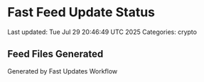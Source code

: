 # Fast Feed Update Status
Last updated: Tue Jul 29 20:46:49 UTC 2025
Categories: crypto

## Feed Files Generated

Generated by Fast Updates Workflow
